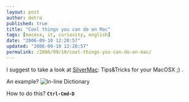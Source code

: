 ```yaml
---
layout: post
author: detro
published: true
title: "Cool things you can do on Mac"
tags: [macosx, it, curiosity, english]
date: "2006-09-10 12:20:57"
updated: "2006-09-10 12:20:57"
permalink: /2006/09/10/cool-things-you-can-do-on-mac/
---
```


I suggest to take a look at <a href="http://www.silvermac.com/2006/cool-things-you-can-do-on-mac/">SilverMac</a>: Tips&Tricks for your MacOSX ;) .

An example? <!--more-->
<img src="http://silvermac.com/wp-content/uploads/2006/02/Picture%202.png" alt="In-line Dictionary" />

How to do this? <strong><code>Ctrl-Cmd-D</code></strong>
